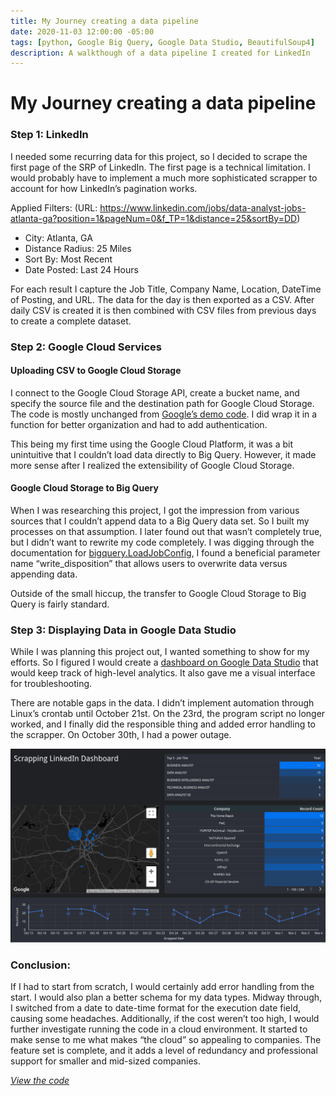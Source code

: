 ```yaml
---
title: My Journey creating a data pipeline
date: 2020-11-03 12:00:00 -05:00
tags: [python, Google Big Query, Google Data Studio, BeautifulSoup4]
description: A walkthough of a data pipeline I created for LinkedIn
---
```


# My Journey creating a data pipeline

### Step 1: LinkedIn

I needed some recurring data for this project, so I decided to scrape the first page of the SRP of LinkedIn. The first page is a technical limitation. I would probably have to implement a much more sophisticated scrapper to account for how LinkedIn’s pagination works.

Applied Filters: (URL: https://www.linkedin.com/jobs/data-analyst-jobs-atlanta-ga?position=1&pageNum=0&f_TP=1&distance=25&sortBy=DD)



*   City: Atlanta, GA
*   Distance Radius: 25 Miles
*   Sort By: Most Recent 
*   Date Posted: Last 24 Hours

For each result I capture the Job Title, Company Name, Location, DateTime of Posting, and URL. The data for the day is then exported as a CSV. After daily CSV is created it is then combined with CSV files from previous days to create a complete dataset. 


### Step 2: Google Cloud Services



####   Uploading CSV to Google Cloud Storage

I connect to the Google Cloud Storage API, create a bucket name, and specify the source file and the destination path for Google Cloud Storage. The code is mostly unchanged from [Google’s demo code](https://cloud.google.com/storage/docs/reference/libraries). I did wrap it in a function for better organization and had to add authentication. 

This being my first time using the Google Cloud Platform, it was a bit unintuitive that I couldn’t load data directly to Big Query. However, it made more sense after I realized the extensibility of Google Cloud Storage.



#### Google Cloud Storage to Big Query

When I was researching this project, I got the impression from various sources that I couldn’t append data to a Big Query data set. So I built my processes on that assumption. I later found out that wasn’t completely true, but I didn’t want to rewrite my code completely. I was digging through the documentation for [bigquery.LoadJobConfig](https://googleapis.dev/python/bigquery/latest/generated/google.cloud.bigquery.job.LoadJobConfig.html), I found a beneficial parameter name “write_disposition” that allows users to overwrite data versus appending data.

Outside of the small hiccup, the transfer to Google Cloud Storage to Big Query is fairly standard. 


### Step 3: Displaying Data in Google Data Studio

While I was planning this project out, I wanted something to show for my efforts. So I figured I would create a [dashboard on Google Data Studio](https://datastudio.google.com/reporting/b7a1549a-00a7-40a5-993d-599e02e7e714) that would keep track of high-level analytics. It also gave me a visual interface for troubleshooting. 

There are notable gaps in the data. I didn’t implement automation through Linux’s crontab until October 21st. On the 23rd, the program script no longer worked, and I finally did the responsible thing and added error handling to the scrapper. On October 30th, I had a power outage.

<div style="text-align:center"><img src="/assets/img/GDS.png" /></div>

### Conclusion:

If I had to start from scratch, I would certainly add error handling from the start. I would also plan a better schema for my data types. Midway through, I switched from a date to date-time format for the execution date field, causing some headaches. Additionally, if the cost weren’t too high, I would further investigate running the code in a cloud environment. It started to make sense to me what makes “the cloud” so appealing to companies. The feature set is complete, and it adds a level of redundancy and professional support for smaller and mid-sized companies.

*[View the code](https://github.com/JuliusJohnson/linkedin-jobs)*